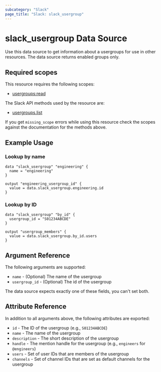 ```yaml
---
subcategory: "Slack"
page_title: "Slack: slack_usergroup"
---
```


# slack_usergroup Data Source

Use this data source to get information about a usergroups for use in other
resources. The data source returns enabled groups only.

## Required scopes

This resource requires the following scopes:

- [usergroups:read](https://api.slack.com/scopes/usergroups:read)

The Slack API methods used by the resource are:

- [usergroups.list](https://api.slack.com/methods/usergroups.list)

If you get `missing_scope` errors while using this resource check the scopes against
the documentation for the methods above.

## Example Usage

### Lookup by name

```hcl
data "slack_usergroup" "engineering" {
  name = "engineering"
}

output "engineering_usergroup_id" {
  value = data.slack_usergroup.engineering.id
}
```

### Lookup by ID

```hcl
data "slack_usergroup" "by_id" {
  usergroup_id = "S01234ABCDE"
}

output "usergroup_members" {
  value = data.slack_usergroup.by_id.users
}
```

## Argument Reference

The following arguments are supported:

- `name` - (Optional) The name of the usergroup
- `usergroup_id` - (Optional) The id of the usergroup

The data source expects exactly one of these fields, you can't set both.

## Attribute Reference

In addition to all arguments above, the following attributes are exported:

- `id` - The ID of the usergroup (e.g., `S01234ABCDE`)
- `name` - The name of the usergroup
- `description` - The short description of the usergroup
- `handle` - The mention handle for the usergroup (e.g., `engineers` for `@engineers`)
- `users` - Set of user IDs that are members of the usergroup
- `channels` - Set of channel IDs that are set as default channels for the usergroup
